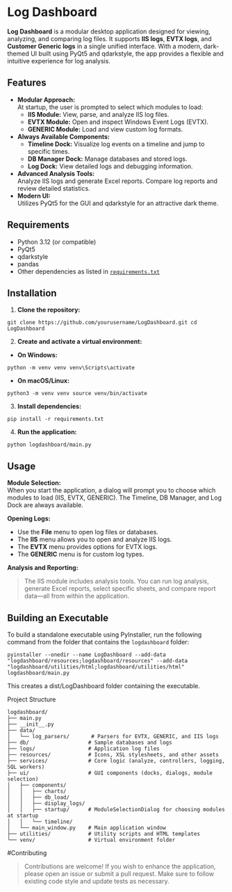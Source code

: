# Log Dashboard

**Log Dashboard** is a modular desktop application designed for viewing, analyzing, and comparing log files. It supports **IIS logs**, **EVTX logs**, and **Customer Generic logs** in a single unified interface. With a modern, dark-themed UI built using PyQt5 and qdarkstyle, the app provides a flexible and intuitive experience for log analysis.

## Features

- **Modular Approach:**  
  At startup, the user is prompted to select which modules to load:
  - **IIS Module:** View, parse, and analyze IIS log files.
  - **EVTX Module:** Open and inspect Windows Event Logs (EVTX).
  - **GENERIC Module:** Load and view custom log formats.
- **Always Available Components:**  
  - **Timeline Dock:** Visualize log events on a timeline and jump to specific times.
  - **DB Manager Dock:** Manage databases and stored logs.
  - **Log Dock:** View detailed logs and debugging information.
- **Advanced Analysis Tools:**  
  Analyze IIS logs and generate Excel reports. Compare log reports and review detailed statistics.
- **Modern UI:**  
  Utilizes PyQt5 for the GUI and qdarkstyle for an attractive dark theme.

## Requirements

- Python 3.12 (or compatible)
- PyQt5
- qdarkstyle
- pandas
- Other dependencies as listed in [`requirements.txt`](requirements.txt)

## Installation

1. **Clone the repository:**

`
git clone https://github.com/yourusername/LogDashboard.git
cd LogDashboard
`

2. **Create and activate a virtual environment:**

- **On Windows:**

`
python -m venv venv
venv\Scripts\activate
`

- **On macOS/Linux:**

`
python3 -m venv venv
source venv/bin/activate
`

3. **Install dependencies:**

`
pip install -r requirements.txt
`

4. **Run the application:**

`
python logdashboard/main.py
`

## Usage
**Module Selection:**  
When you start the application, a dialog will prompt you to choose which modules to load (IIS, EVTX, GENERIC). The Timeline, DB Manager, and Log Dock are always available.

**Opening Logs:**

- Use the **File** menu to open log files or databases.
- The **IIS** menu allows you to open and analyze IIS logs.
- The **EVTX** menu provides options for EVTX logs.
- The **GENERIC** menu is for custom log types.

**Analysis and Reporting:**  
>The IIS module includes analysis tools. You can run log analysis, generate Excel reports, select specific sheets, and compare report data—all from within the application.

## Building an Executable

To build a standalone executable using PyInstaller, run the following command from the folder that contains the `logdashboard` folder:


`
pyinstaller --onedir --name LogDashboard --add-data "logdashboard/resources;logdashboard/resources" --add-data "logdashboard/utilities/html;logdashboard/utilities/html" logdashboard/main.py
`

This creates a dist/LogDashboard folder containing the executable.

Project Structure
```
logdashboard/
├── main.py
├── __init__.py
├── data/
│   └── log_parsers/       # Parsers for EVTX, GENERIC, and IIS logs
├── db/                   # Sample databases and logs
├── logs/                 # Application log files
├── resources/            # Icons, XSL stylesheets, and other assets
├── services/             # Core logic (analyze, controllers, logging, SQL workers)
├── ui/                   # GUI components (docks, dialogs, module selection)
│   ├── components/
│   │   ├── charts/
│   │   ├── db_load/
│   │   ├── display_logs/
│   │   ├── startup/      # ModuleSelectionDialog for choosing modules at startup
│   │   └── timeline/
│   └── main_window.py    # Main application window
├── utilities/            # Utility scripts and HTML templates
└── venv/                 # Virtual environment folder
```
#Contributing
>Contributions are welcome! If you wish to enhance the application, please open an issue or submit a pull request. Make sure to follow existing code style and update tests as necessary.
